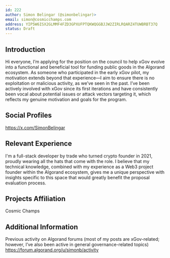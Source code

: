 ```yaml
---
id: 222
author: Simon Belingar (@simonbelingar)>
email: simon@cosmicchamps.com
address: YIP5W6ISX2GLMMF4FZD3GPXUFPTQKWQGGBJJW2ZIRLRQARZ4TUWBRBT37Q
status: Draft
---
```


## Introduction

Hi everyone, I’m applying for the position on the council to help xGov evolve into a functional and beneficial tool for funding public goods in the Algorand ecosystem.
As someone who participated in the early xGov pilot, my motivation extends beyond that experience—I aim to ensure there is no exploitation or malicious activity, as we’ve seen in the past.
I’ve been actively involved with xGov since its first iterations and have consistently been vocal about potential issues or attack vectors targeting it, which reflects my genuine motivation and goals for the program.

## Social Profiles

https://x.com/SimonBelingar

## Relevant Experience

I'm a full-stack developer by trade who turned crypto founder in 2021, proudly wearing all the hats that come with the role.
I believe that my technical knowledge, combined with my experience as a Web3 project founder within the Algorand ecosystem, gives me a unique perspective with insights specific to this space that would greatly benefit the proposal evaluation process.

## Projects Affiliation

Cosmic Champs

## Additional Information

Previous activity on Algorand forums (most of my posts are xGov-related; however, I’ve also been active in general governance-related topics)
https://forum.algorand.org/u/simonb/activity

